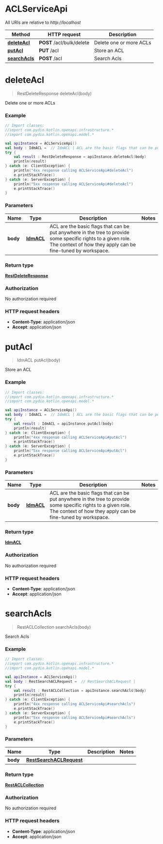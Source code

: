 # ACLServiceApi

All URIs are relative to *http://localhost*

| Method | HTTP request | Description |
| ------------- | ------------- | ------------- |
| [**deleteAcl**](ACLServiceApi.md#deleteAcl) | **POST** /acl/bulk/delete | Delete one or more ACLs |
| [**putAcl**](ACLServiceApi.md#putAcl) | **PUT** /acl | Store an ACL |
| [**searchAcls**](ACLServiceApi.md#searchAcls) | **POST** /acl | Search Acls |


<a id="deleteAcl"></a>
# **deleteAcl**
> RestDeleteResponse deleteAcl(body)

Delete one or more ACLs

### Example
```kotlin
// Import classes:
//import com.pydio.kotlin.openapi.infrastructure.*
//import com.pydio.kotlin.openapi.model.*

val apiInstance = ACLServiceApi()
val body : IdmACL =  // IdmACL | ACL are the basic flags that can be put anywhere in the tree to provide some specific rights to a given role. The context of how they apply can be fine-tuned by workspace.
try {
    val result : RestDeleteResponse = apiInstance.deleteAcl(body)
    println(result)
} catch (e: ClientException) {
    println("4xx response calling ACLServiceApi#deleteAcl")
    e.printStackTrace()
} catch (e: ServerException) {
    println("5xx response calling ACLServiceApi#deleteAcl")
    e.printStackTrace()
}
```

### Parameters
| Name | Type | Description  | Notes |
| ------------- | ------------- | ------------- | ------------- |
| **body** | [**IdmACL**](IdmACL.md)| ACL are the basic flags that can be put anywhere in the tree to provide some specific rights to a given role. The context of how they apply can be fine-tuned by workspace. | |

### Return type

[**RestDeleteResponse**](RestDeleteResponse.md)

### Authorization

No authorization required

### HTTP request headers

 - **Content-Type**: application/json
 - **Accept**: application/json

<a id="putAcl"></a>
# **putAcl**
> IdmACL putAcl(body)

Store an ACL

### Example
```kotlin
// Import classes:
//import com.pydio.kotlin.openapi.infrastructure.*
//import com.pydio.kotlin.openapi.model.*

val apiInstance = ACLServiceApi()
val body : IdmACL =  // IdmACL | ACL are the basic flags that can be put anywhere in the tree to provide some specific rights to a given role. The context of how they apply can be fine-tuned by workspace.
try {
    val result : IdmACL = apiInstance.putAcl(body)
    println(result)
} catch (e: ClientException) {
    println("4xx response calling ACLServiceApi#putAcl")
    e.printStackTrace()
} catch (e: ServerException) {
    println("5xx response calling ACLServiceApi#putAcl")
    e.printStackTrace()
}
```

### Parameters
| Name | Type | Description  | Notes |
| ------------- | ------------- | ------------- | ------------- |
| **body** | [**IdmACL**](IdmACL.md)| ACL are the basic flags that can be put anywhere in the tree to provide some specific rights to a given role. The context of how they apply can be fine-tuned by workspace. | |

### Return type

[**IdmACL**](IdmACL.md)

### Authorization

No authorization required

### HTTP request headers

 - **Content-Type**: application/json
 - **Accept**: application/json

<a id="searchAcls"></a>
# **searchAcls**
> RestACLCollection searchAcls(body)

Search Acls

### Example
```kotlin
// Import classes:
//import com.pydio.kotlin.openapi.infrastructure.*
//import com.pydio.kotlin.openapi.model.*

val apiInstance = ACLServiceApi()
val body : RestSearchACLRequest =  // RestSearchACLRequest |
try {
    val result : RestACLCollection = apiInstance.searchAcls(body)
    println(result)
} catch (e: ClientException) {
    println("4xx response calling ACLServiceApi#searchAcls")
    e.printStackTrace()
} catch (e: ServerException) {
    println("5xx response calling ACLServiceApi#searchAcls")
    e.printStackTrace()
}
```

### Parameters
| Name | Type | Description  | Notes |
| ------------- | ------------- | ------------- | ------------- |
| **body** | [**RestSearchACLRequest**](RestSearchACLRequest.md)|  | |

### Return type

[**RestACLCollection**](RestACLCollection.md)

### Authorization

No authorization required

### HTTP request headers

 - **Content-Type**: application/json
 - **Accept**: application/json
